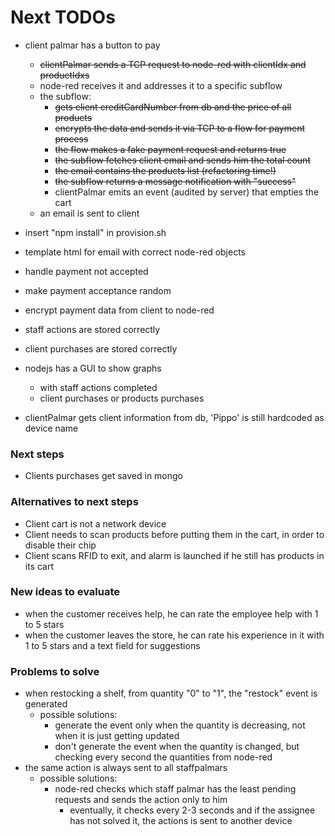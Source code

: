 # Next TODOs
* client palmar has a button to pay
  * ~~clientPalmar sends a TCP request to node-red with clientIdx and productIdxs~~
  * node-red receives it and addresses it to a specific subflow
  * the subflow:
    * ~~gets client creditCardNumber from db and the price of all products~~
    * ~~encrypts the data and sends it via TCP to a flow for payment process~~
    * ~~the flow makes a fake payment request and returns true~~
    * ~~the subflow fetches client email and sends him the total count~~
    * ~~the email contains the products list (refactoring time!)~~
    * ~~the subflow returns a message notification with "success"~~
    * clientPalmar emits an event (audited by server) that empties the cart
  * an email is sent to client

* insert "npm install" in provision.sh
* template html for email with correct node-red objects
* handle payment not accepted
* make payment acceptance random
* encrypt payment data from client to node-red
* staff actions are stored correctly
* client purchases are stored correctly
* nodejs has a GUI to show graphs 
  * with staff actions completed
  * client purchases or products purchases

* clientPalmar gets client information from db, 'Pippo' is still hardcoded as device name

### Next steps
* Clients purchases get saved in mongo

### Alternatives to next steps
* Client cart is not a network device
* Client needs to scan products before putting them in the cart, in order to disable their 
  chip
* Client scans RFID to exit, and alarm is launched if he still has products in its cart

### New ideas to evaluate
  * when the customer receives help, he can rate the employee help with 1 to 5 stars
  * when the customer leaves the store, he can rate his experience in it with 1 to 5 
    stars and a text field for suggestions 

### Problems to solve
* when restocking a shelf, from quantity "0" to "1", the "restock" event is generated
  * possible solutions:
    * generate the event only when the quantity is decreasing, not when it is just getting updated
    * don't generate the event when the quantity is changed, but checking every second the quantities from node-red
* the same action is always sent to all staffpalmars
  * possible solutions:
    * node-red checks which staff palmar has the least pending requests and sends the 
      action only to him
      * eventually, it checks every 2-3 seconds and if the assignee has not solved it, 
        the actions is sent to another device
